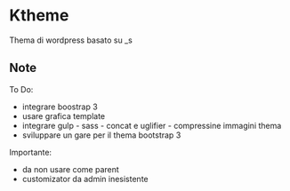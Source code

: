 Ktheme
===

Thema di wordpress basato su _s


Note
----

To Do:
- integrare boostrap 3
- usare grafica template
- integrare gulp - sass - concat e uglifier - compressine immagini thema
- sviluppare un gare per il thema bootstrap 3

Importante:
- da non usare come parent
- customizator da admin inesistente